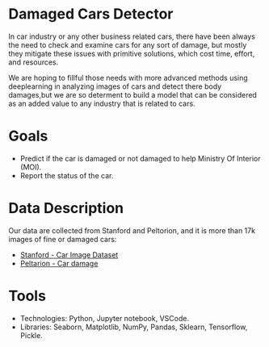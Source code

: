# Damaged Cars Detector
In car industry or any other business related cars, there have been always the need to check and examine cars for any sort of damage, but mostly they mitigate these issues with primitive solutions, which cost time, effort, and resources. 

We are hoping to fillful those needs with more advanced methods using deeplearning in analyzing images of cars and detect there body damages,but we are so determent to build a model that can be considered as an added value to any industry that is related to cars.

# Goals
* Predict if the car is damaged or not damaged to help Ministry Of Interior (MOI).
* Report the status of the car.

# Data Description
Our data are collected from Stanford and Peltorion, and it is more than 17k images of fine or damaged cars:
 * [Stanford - Car Image Dataset](https://ai.stanford.edu/~jkrause/cars/car_dataset.html)
 * [Peltarion - Car damage](https://peltarion.com/knowledge-center/documentation/terms/dataset-licenses/car-damage)

# Tools
* Technologies: Python, Jupyter notebook, VSCode.
* Libraries: Seaborn, Matplotlib, NumPy, Pandas, Sklearn, Tensorflow, Pickle.
